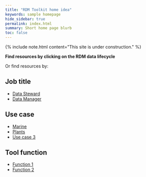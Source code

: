 ```yaml
---
title: "RDM Toolkit home idea"
keywords: sample homepage
hide_sidebar: true
permalink: index.html
summary: Short home page blurb
toc: false
---
```


{% include note.html content="This site is under construction." %}

<main>
    <p class="centered"><strong>Find resources by clicking on the RDM data lifecycle</strong></p>
    <object type="image/svg+xml" data="images/rdm-lifecycle-sections.svg"></object>
    <p>Or find resources by:</p>
    <div class="flexbox">
    <div class="your-job">
        <h2 class="button">Job title</h2>
        <ul class="child-box">
        <li><a href="">Data Steward</a></li>
        <li><a href="">Data Manager</a></li>
        </ul>
    </div>
    <div class="use-cases">
        <h2 class="button">Use case</h2>
        <ul class="child-box">
        <li><a href="">Marine</a></li>
        <li><a href="">Plants</a></li>
        <li><a href="">Use case 3</a></li>
        </ul>
    </div>
    <div class="tool-function">
        <h2 class="button">Tool function</h2>
        <ul class="child-box">
        <li><a href="">Function 1</a></li>
        <li><a href="">Function 2</a></li>
        </ul>
    </div>
    </div> <!-- /.flexbox -->
</main>
